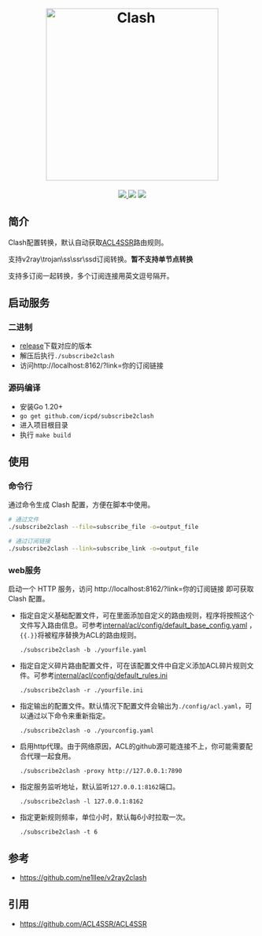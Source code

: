 <h1 align="center">
  <img src="https://github.com/icpd/subscribe2clash/raw/master/subscribe2clash.png" alt="Clash" width="350">
</h1>


<p align="center">
  <a href="https://goreportcard.com/report/github.com/icpd/subscribe2clash">
    <img src="https://goreportcard.com/badge/github.com/icpd/subscribe2clash">
  </a>
  <img src="https://img.shields.io/github/go-mod/go-version/Dreamacro/clash?style=flat-square">
  <a href="https://github.com/icpd/subscribe2clash/releases">
    <img src="https://img.shields.io/github/release/icpd/subscribe2clash/all.svg">
  </a>
</p>


## 简介

Clash配置转换，默认自动获取[ACL4SSR](https://github.com/ACL4SSR/ACL4SSR)路由规则。  

支持v2ray\trojan\ss\ssr\ssd订阅转换。**暂不支持单节点转换**  

支持多订阅一起转换，多个订阅连接用英文逗号隔开。

## 启动服务

### 二进制

- [release](https://github.com/icpd/subscribe2clash/releases)下载对应的版本
- 解压后执行`./subscribe2clash`
- 访问http://localhost:8162/?link=你的订阅链接

### 源码编译

- 安装Go 1.20+
- `go get github.com/icpd/subscribe2clash`
- 进入项目根目录
- 执行 `make build`

## 使用

### 命令行
通过命令生成 Clash 配置，方便在脚本中使用。
```bash
# 通过文件
./subscribe2clash --file=subscribe_file -o=output_file 

# 通过订阅链接
./subscribe2clash --link=subscribe_link -o=output_file
```


### web服务
启动一个 HTTP 服务，访问 http://localhost:8162/?link=你的订阅链接 即可获取 Clash 配置。

- 指定自定义基础配置文件，可在里面添加自定义的路由规则，程序将按照这个文件写入路由信息。可参考[internal/acl/config/default_base_config.yaml](https://github.com/icpd/subscribe2clash/blob/master/internal/acl/config/default_base_config.yaml) ，`{{.}}`将被程序替换为ACL的路由规则。

  ```
  ./subscribe2clash -b ./yourfile.yaml
  ```

- 指定自定义碎片路由配置文件，可在该配置文件中自定义添加ACL碎片规则文件。可参考[internal/acl/config/default_rules.ini](https://github.com/icpd/subscribe2clash/blob/master/internal/acl/config/default_rules.ini)

  ```
  ./subscribe2clash -r ./yourfile.ini
  ```

- 指定输出的配置文件。默认情况下配置文件会输出为`./config/acl.yaml`，可以通过以下命令来重新指定。

  ```
  ./subscribe2clash -o ./yourconfig.yaml
  ```


- 启用http代理。由于网络原因，ACL的github源可能连接不上，你可能需要配合代理一起食用。

  ```
  ./subscribe2clash -proxy http://127.0.0.1:7890
  ```

- 指定服务监听地址，默认监听`127.0.0.1:8162`端口。

  ```
  ./subscribe2clash -l 127.0.0.1:8162
  ```

- 指定更新规则频率，单位小时，默认每6小时拉取一次。

  ```
  ./subscribe2clash -t 6
  ```

  

## 参考

- https://github.com/ne1llee/v2ray2clash

## 引用

- https://github.com/ACL4SSR/ACL4SSR

